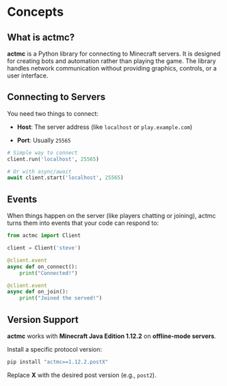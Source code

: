 # Concepts

## What is actmc?

**actmc** is a Python library for connecting to Minecraft servers.
It is designed for creating bots and automation rather than playing the game.
The library handles network communication without providing graphics, controls,
or a user interface.

## Connecting to Servers

You need two things to connect:

* **Host**: The server address (like `localhost` or `play.example.com`)

* **Port**: Usually `25565`

```python
# Simple way to connect
client.run('localhost', 25565)

# Or with async/await
await client.start('localhost', 25565)
```

## Events

When things happen on the server (like players chatting or joining), actmc turns them into events that your code can respond to:

```python
from actmc import Client

client = Client('steve')

@client.event
async def on_connect():
    print("Connected!")

@client.event
async def on_join():
    print("Joined the served!")
```

## Version Support

**actmc** works with **Minecraft Java Edition 1.12.2** on **offline-mode servers**.

Install a specific protocol version:

```bash
pip install "actmc==1.12.2.postX"
```

Replace **X** with the desired post version (e.g., `post2`).
